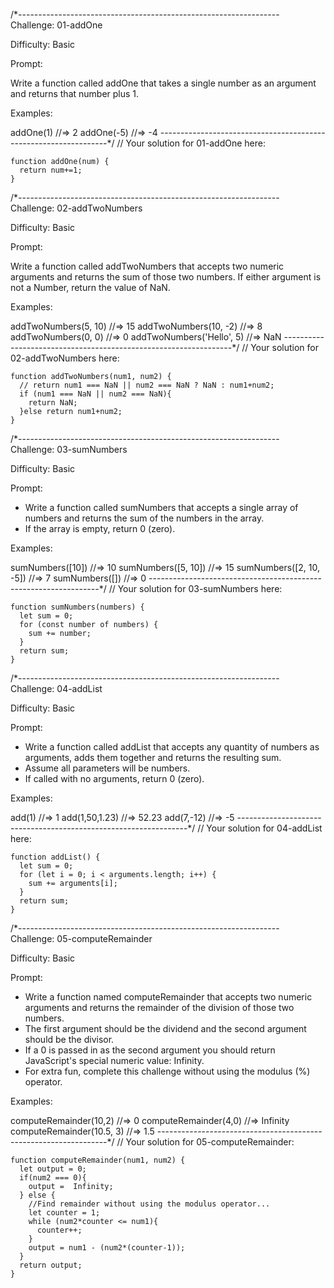 /*-----------------------------------------------------------------
Challenge: 01-addOne

Difficulty: Basic

Prompt:

Write a function called addOne that takes a single number as an argument and returns that number plus 1.

Examples:

addOne(1) //=> 2
addOne(-5) //=> -4
-----------------------------------------------------------------*/
// Your solution for 01-addOne here:

```
function addOne(num) {
  return num+=1;
}
```


/*-----------------------------------------------------------------
Challenge: 02-addTwoNumbers

Difficulty: Basic  

Prompt:

Write a function called addTwoNumbers that accepts two numeric arguments and returns the sum of those two numbers.
If either argument is not a Number, return the value of NaN.

Examples:

addTwoNumbers(5, 10) //=> 15
addTwoNumbers(10, -2) //=> 8
addTwoNumbers(0, 0) //=> 0
addTwoNumbers('Hello', 5) //=> NaN
-----------------------------------------------------------------*/
// Your solution for 02-addTwoNumbers here:
```
function addTwoNumbers(num1, num2) {
  // return num1 === NaN || num2 === NaN ? NaN : num1+num2;
  if (num1 === NaN || num2 === NaN){
    return NaN; 
  }else return num1+num2;
}
```




/*-----------------------------------------------------------------
Challenge: 03-sumNumbers

Difficulty: Basic  

Prompt:

- Write a function called sumNumbers that accepts a single array of numbers and returns the sum of the numbers in the array.
- If the array is empty, return 0 (zero).

Examples:

sumNumbers([10]) //=> 10
sumNumbers([5, 10]) //=> 15
sumNumbers([2, 10, -5]) //=> 7
sumNumbers([]) //=> 0
-----------------------------------------------------------------*/
// Your solution for 03-sumNumbers here:

```
function sumNumbers(numbers) {
  let sum = 0;
  for (const number of numbers) {
    sum += number;
  }
  return sum;
}
```

/*-----------------------------------------------------------------
Challenge: 04-addList

Difficulty: Basic

Prompt:

- Write a function called addList that accepts any quantity of numbers as arguments, adds them together and returns the resulting sum.
- Assume all parameters will be numbers.
- If called with no arguments, return 0 (zero).

Examples:

add(1) //=> 1
add(1,50,1.23) //=> 52.23
add(7,-12) //=> -5
-----------------------------------------------------------------*/
// Your solution for 04-addList here:
```
function addList() {
  let sum = 0;
  for (let i = 0; i < arguments.length; i++) {
    sum += arguments[i];
  }
  return sum;
}
```

/*-----------------------------------------------------------------
Challenge: 05-computeRemainder

Difficulty: Basic

Prompt:

- Write a function named computeRemainder that accepts two numeric arguments and returns the remainder of the division of those two numbers.
- The first argument should be the dividend and the second argument should be the divisor.
- If a 0 is passed in as the second argument you should return JavaScript's special numeric value: Infinity.
- For extra fun, complete this challenge without using the modulus (%) operator.

Examples:

computeRemainder(10,2) //=> 0
computeRemainder(4,0) //=> Infinity
computeRemainder(10.5, 3) //=> 1.5
-----------------------------------------------------------------*/
// Your solution for 05-computeRemainder:
```
function computeRemainder(num1, num2) {
  let output = 0;
  if(num2 === 0){
    output =  Infinity;
  } else {
    //Find remainder without using the modulus operator...
    let counter = 1;
    while (num2*counter <= num1){
      counter++;
    }
    output = num1 - (num2*(counter-1));
  }
  return output;
}
```
